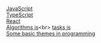 
[JavaScript](https://github.com/Aquariids/Js-Ts-React-etc../blob/main/JavaScript/JavaScript.md#js)<br>
[TypeScript]()<br>
[React]()<br>
[Algorithms js]([https://github.com/Aquariids/Js-Ts-React-etc../tree/main/JavaScript/Algorithms](https://github.com/Aquariids/Js-Ts-React-etc../blob/main/JavaScript/Algorithms/Algorithms.md))<br>
[tasks js]()<br>
[Some basic themes in programming]()<br>
